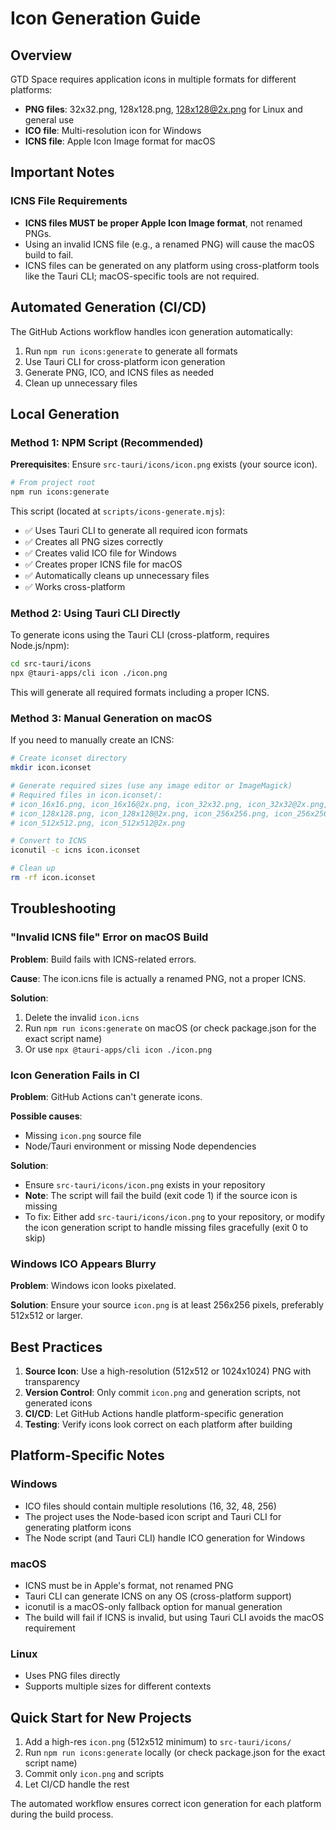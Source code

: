 # Icon Generation Guide

## Overview

GTD Space requires application icons in multiple formats for different platforms:

- **PNG files**: 32x32.png, 128x128.png, 128x128@2x.png for Linux and general use
- **ICO file**: Multi-resolution icon for Windows
- **ICNS file**: Apple Icon Image format for macOS

## Important Notes

### ICNS File Requirements

- **ICNS files MUST be proper Apple Icon Image format**, not renamed PNGs.
- Using an invalid ICNS file (e.g., a renamed PNG) will cause the macOS build to fail.
- ICNS files can be generated on any platform using cross-platform tools like the Tauri CLI; macOS-specific tools are not required.

## Automated Generation (CI/CD)

The GitHub Actions workflow handles icon generation automatically:

1. Run `npm run icons:generate` to generate all formats
2. Use Tauri CLI for cross-platform icon generation
3. Generate PNG, ICO, and ICNS files as needed
4. Clean up unnecessary files

## Local Generation

### Method 1: NPM Script (Recommended)

**Prerequisites**: Ensure `src-tauri/icons/icon.png` exists (your source icon).

```bash
# From project root
npm run icons:generate
```

This script (located at `scripts/icons-generate.mjs`):

- ✅ Uses Tauri CLI to generate all required icon formats
- ✅ Creates all PNG sizes correctly
- ✅ Creates valid ICO file for Windows
- ✅ Creates proper ICNS file for macOS
- ✅ Automatically cleans up unnecessary files
- ✅ Works cross-platform

### Method 2: Using Tauri CLI Directly

To generate icons using the Tauri CLI (cross-platform, requires Node.js/npm):

```bash
cd src-tauri/icons
npx @tauri-apps/cli icon ./icon.png
```

This will generate all required formats including a proper ICNS.

### Method 3: Manual Generation on macOS

If you need to manually create an ICNS:

```bash
# Create iconset directory
mkdir icon.iconset

# Generate required sizes (use any image editor or ImageMagick)
# Required files in icon.iconset/:
# icon_16x16.png, icon_16x16@2x.png, icon_32x32.png, icon_32x32@2x.png,
# icon_128x128.png, icon_128x128@2x.png, icon_256x256.png, icon_256x256@2x.png,
# icon_512x512.png, icon_512x512@2x.png

# Convert to ICNS
iconutil -c icns icon.iconset

# Clean up
rm -rf icon.iconset
```

## Troubleshooting

### "Invalid ICNS file" Error on macOS Build

**Problem**: Build fails with ICNS-related errors.

**Cause**: The icon.icns file is actually a renamed PNG, not a proper ICNS.

**Solution**:

1. Delete the invalid `icon.icns`
2. Run `npm run icons:generate` on macOS (or check package.json for the exact script name)
3. Or use `npx @tauri-apps/cli icon ./icon.png`

### Icon Generation Fails in CI

**Problem**: GitHub Actions can't generate icons.

**Possible causes**:

- Missing `icon.png` source file
- Node/Tauri environment or missing Node dependencies

**Solution**:

- Ensure `src-tauri/icons/icon.png` exists in your repository
- **Note**: The script will fail the build (exit code 1) if the source icon is missing
- To fix: Either add `src-tauri/icons/icon.png` to your repository, or modify the icon generation script to handle missing files gracefully (exit 0 to skip)

### Windows ICO Appears Blurry

**Problem**: Windows icon looks pixelated.

**Solution**: Ensure your source `icon.png` is at least 256x256 pixels, preferably 512x512 or larger.

## Best Practices

1. **Source Icon**: Use a high-resolution (512x512 or 1024x1024) PNG with transparency
2. **Version Control**: Only commit `icon.png` and generation scripts, not generated icons
3. **CI/CD**: Let GitHub Actions handle platform-specific generation
4. **Testing**: Verify icons look correct on each platform after building

## Platform-Specific Notes

### Windows

- ICO files should contain multiple resolutions (16, 32, 48, 256)
- The project uses the Node-based icon script and Tauri CLI for generating platform icons
- The Node script (and Tauri CLI) handle ICO generation for Windows

### macOS

- ICNS must be in Apple's format, not renamed PNG
- Tauri CLI can generate ICNS on any OS (cross-platform support)
- iconutil is a macOS-only fallback option for manual generation
- The build will fail if ICNS is invalid, but using Tauri CLI avoids the macOS requirement

### Linux

- Uses PNG files directly
- Supports multiple sizes for different contexts

## Quick Start for New Projects

1. Add a high-res `icon.png` (512x512 minimum) to `src-tauri/icons/`
2. Run `npm run icons:generate` locally (or check package.json for the exact script name)
3. Commit only `icon.png` and scripts
4. Let CI/CD handle the rest

The automated workflow ensures correct icon generation for each platform during the build process.
